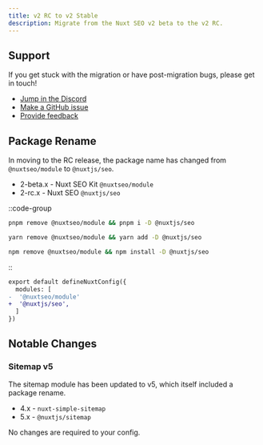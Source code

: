 ```yaml
---
title: v2 RC to v2 Stable
description: Migrate from the Nuxt SEO v2 beta to the v2 RC.
---
```


## Support

If you get stuck with the migration or have post-migration bugs, please get in touch!

- [Jump in the Discord](https://discord.com/invite/5jDAMswWwX)
- [Make a GitHub issue](https://github.com/harlan-zw/nuxt-seo/issues)
- [Provide feedback](https://github.com/harlan-zw/nuxt-seo/discussions/108)

## Package Rename

In moving to the RC release, the package name has changed from `@nuxtseo/module` to `@nuxtjs/seo`.

- 2-beta.x - Nuxt SEO Kit `@nuxtseo/module`
- 2-rc.x - Nuxt SEO `@nuxtjs/seo`

::code-group

```sh [pnpm]
pnpm remove @nuxtseo/module && pnpm i -D @nuxtjs/seo
```

```bash [yarn]
yarn remove @nuxtseo/module && yarn add -D @nuxtjs/seo
```

```bash [npm]
npm remove @nuxtseo/module && npm install -D @nuxtjs/seo
```

::

```diff [nuxt.config.ts]
export default defineNuxtConfig({
  modules: [
-  '@nuxtseo/module'
+  '@nuxtjs/seo',
  ]
})
```

## Notable Changes

### Sitemap v5

The sitemap module has been updated to v5, which itself included a package rename.

- 4.x - `nuxt-simple-sitemap`
- 5.x - `@nuxtjs/sitemap`

No changes are required to your config.
